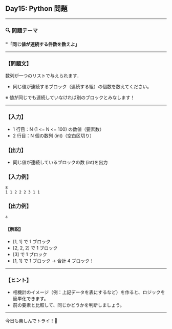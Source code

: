 ## Day15: Python 問題

---

### 🔍 問題テーマ

**"「同じ値が連続する件数を数えよ」**

---

### 【問題文】

数列が一つのリストで与えられます．

- 同じ値が連続するブロック（連続する組）の個数を数えてください。

※ 値が同じでも連続していなければ別のブロックとみなします！

---

### 【入力】

- 1 行目：N (1 <= N <= 100) の数値（要素数）
- 2 行目：N 個の数列 (int)（空白区切り）

### 【出力】

- 同じ値が連続しているブロックの数 (int)を出力

### 【入力例】

```text
8
1 1 2 2 2 3 1 1
```

### 【出力例】

```text
4
```

#### 【解説】

- [1, 1] で 1 ブロック
- [2, 2, 2] で 1 ブロック
- [3] で 1 ブロック
- [1, 1] で 1 ブロック
  → 合計 4 ブロック！

---

### 【ヒント】

- 相機計のイメージ（例：上記データを表にするなど）を作ると、ロジックを簡単化できます。
- 前の要素と比較して、同じかどうかを判断しましょう。

---

今日も楽しんでトライ！🌟
